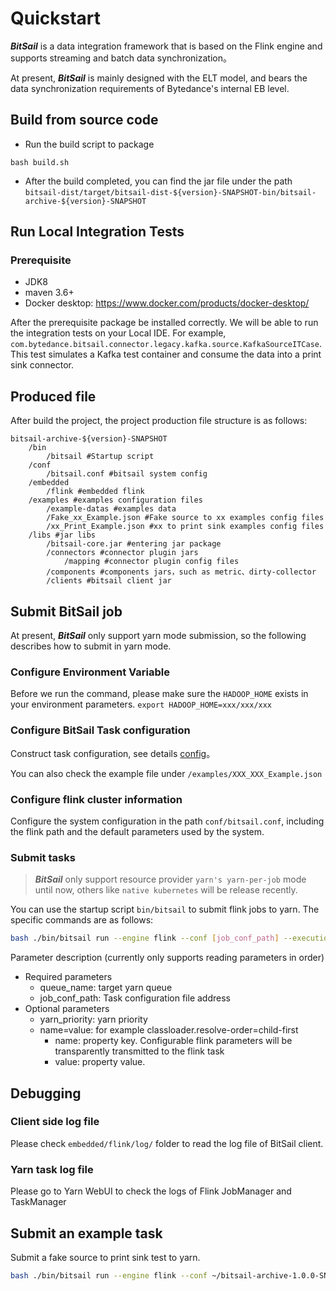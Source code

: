 # Quickstart

***BitSail*** is a data integration framework that is based on the Flink engine and supports streaming and batch data synchronization。

At present, ***BitSail*** is mainly designed with the ELT model, and bears the data synchronization requirements of Bytedance's internal EB level.

## Build from source code
- Run the build script to package
```
bash build.sh
```
- After the build completed, you can find the jar file under the path `bitsail-dist/target/bitsail-dist-${version}-SNAPSHOT-bin/bitsail-archive-${version}-SNAPSHOT`

## Run Local Integration Tests
### Prerequisite
- JDK8
- maven 3.6+
- Docker desktop: https://www.docker.com/products/docker-desktop/

After the prerequisite package be installed correctly. We will be able to run the integration tests on your Local IDE.
For example, `com.bytedance.bitsail.connector.legacy.kafka.source.KafkaSourceITCase`. This test simulates a Kafka test container and consume the data into a print sink connector.

## Produced file

After build the project, the project production file structure is as follows:

``` simple
bitsail-archive-${version}-SNAPSHOT    
    /bin  
        /bitsail #Startup script
    /conf
        /bitsail.conf #bitsail system config
    /embedded
        /flink #embedded flink
    /examples #examples configuration files
        /example-datas #examples data
        /Fake_xx_Example.json #Fake source to xx examples config files
        /xx_Print_Example.json #xx to print sink examples config files
    /libs #jar libs
        /bitsail-core.jar #entering jar package
        /connectors #connector plugin jars
            /mapping #connector plugin config files
        /components #components jars，such as metric、dirty-collector
        /clients #bitsail client jar
```

## Submit BitSail job

At present, ***BitSail*** only support yarn mode submission, so the following describes how to submit in yarn mode.

### Configure Environment Variable
Before we run the command, please make sure the `HADOOP_HOME` exists in your environment parameters.
`export HADOOP_HOME=xxx/xxx/xxx`

### Configure BitSail Task configuration

Construct task configuration, see details [config](config.md)。

You can also check the example file under `/examples/XXX_XXX_Example.json`

### Configure flink cluster information

Configure the system configuration in the path `conf/bitsail.conf`, including the flink path and the default parameters used by the system.

### Submit tasks
> ***BitSail*** only support resource provider `yarn's yarn-per-job` mode until now, others like `native kubernetes` will be release recently.

You can use the startup script `bin/bitsail` to submit flink jobs to yarn. The specific commands are as follows:

``` bash
bash ./bin/bitsail run --engine flink --conf [job_conf_path] --execution-mode run --queue [queue_name] --deployment-mode yarn-per-job [--priority [yarn_priority] -p/--props [name=value]] 
```

Parameter description (currently only supports reading parameters in order)

* Required parameters
  * queue_name: target yarn queue
  * job_conf_path: Task configuration file address
* Optional parameters
  * yarn_priority: yarn priority
  * name=value: for example classloader.resolve-order=child-first
    * name: property key. Configurable flink parameters will be transparently transmitted to the flink task
    * value: property value.

## Debugging
### Client side log file
Please check `embedded/flink/log/` folder to read the log file of BitSail client.
### Yarn task log file
Please go to Yarn WebUI to check the logs of Flink JobManager and TaskManager

## Submit an example task
Submit a fake source to print sink test to yarn.
``` bash
bash ./bin/bitsail run --engine flink --conf ~/bitsail-archive-1.0.0-SNAPSHOT/examples/Fake_Hudi_Example.json --execution-mode run -p 1=1  --deployment-mode yarn-per-job  --queue default
```